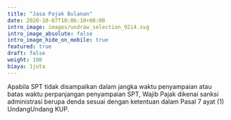 ```yaml
---
title: "Jasa Pajak Bulanan"
date: 2020-10-07T10:06:18+08:00
intro_image: images/undraw_selection_92i4.svg
intro_image_absolute: false
intro_image_hide_on_mobile: true
featured: true
draft: false
weight: 100
biaya: 1juta
---
```

Apabila SPT tidak disampaikan dalam jangka waktu penyampaian atau batas waktu perpanjangan penyampaian SPT, Wajib Pajak dikenai sanksi administrasi berupa denda sesuai dengan ketentuan dalam Pasal 7 ayat (1) Undang­Undang KUP.